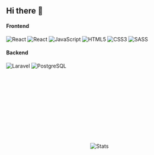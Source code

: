 ## Hi there 👋

<!--
**ultra-white/ultra-white** is a ✨ _special_ ✨ repository because its `README.md` (this file) appears on your GitHub profile.

Here are some ideas to get you started:

- 🔭 I’m currently working on ...
- 🌱 I’m currently learning ...
- 👯 I’m looking to collaborate on ...
- 🤔 I’m looking for help with ...
- 💬 Ask me about ...
- 📫 How to reach me: ...
- 😄 Pronouns: ...
- ⚡ Fun fact: ...
-->

#### Frontend

![React](https://img.shields.io/badge/Nextjs-%2323272F.svg?style=for-the-badge&logo=React&logoColor=white)
![React](https://img.shields.io/badge/React-%2323272F.svg?style=for-the-badge&logo=React&logoColor=white)
![JavaScript](https://img.shields.io/badge/javascript-%23323330.svg?style=for-the-badge&logo=javascript&logoColor=%23F7DF1E)
![HTML5](https://img.shields.io/badge/html5-%23E34F26.svg?style=for-the-badge&logo=html5&logoColor=white)
![CSS3](https://img.shields.io/badge/css3-%231572B6.svg?style=for-the-badge&logo=css3&logoColor=white)
![SASS](https://img.shields.io/badge/SASS-%23BF4080.svg?style=for-the-badge&logo=SASS&logoColor=white)

#### Backend

![Laravel](https://img.shields.io/badge/Laravel-%23FF2D20.svg?style=for-the-badge&logo=Laravel&logoColor=black)
![PostgreSQL](https://img.shields.io/badge/PostgreSQL-%23306792.svg?style=for-the-badge&logo=POSTGRESQL&logoColor=black)

#

<p align="center" style="margin-top: 5vh;">
  <img src="https://github-readme-stats.vercel.app/api/top-langs/?username=ultra-white&langs_count=5&exclude_repo=st,encoder,dev&theme=dark&layout=donut" alt="Stats">
</p>
